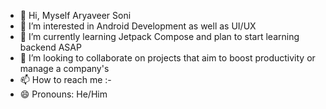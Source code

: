 - 👋 Hi, Myself Aryaveer Soni
- 👀 I’m interested in Android Development as well as UI/UX
- 🌱 I’m currently learning Jetpack Compose and plan to start learning backend ASAP
- 💞️ I’m looking to collaborate on projects that aim to boost productivity or manage a company's 
- 📫 How to reach me :- 
- 😄 Pronouns: He/Him

<!---
codekatana07/codekatana07 is a ✨ special ✨ repository because its `README.md` (this file) appears on your GitHub profile.
You can click the Preview link to take a look at your changes.
--->
